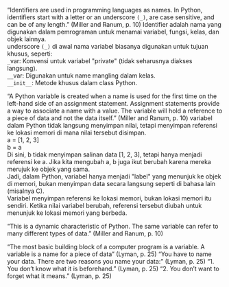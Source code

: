 “Identifiers are used in programming languages as names. In Python, identifiers start with a letter or an underscore `(_)`, are case sensitive, and can be of any length.” (Miller and Ranum, p. 10) 
Identifier adalah nama yang digunakan dalam pemrograman untuk menamai variabel, fungsi, kelas, dan objek lainnya.  
underscore `(_)` di awal nama variabel biasanya digunakan untuk tujuan khusus, seperti:  
`_`var: Konvensi untuk variabel "private" (tidak seharusnya diakses langsung).  
`__`var: Digunakan untuk name mangling dalam kelas.  
`__init__`: Metode khusus dalam class Python.

“A Python variable is created when a name is used for the first time on the left-hand side of an assignment statement. Assignment statements provide a way to associate a name with a value. The variable will hold a reference to a piece of data and not the data itself.” (Miller and Ranum, p. 10) 
variabel dalam Python tidak langsung menyimpan nilai, tetapi menyimpan referensi ke lokasi memori di mana nilai tersebut disimpan.  
a = [1, 2, 3]  
b = a  
Di sini, b tidak menyimpan salinan data [1, 2, 3], tetapi hanya menjadi referensi ke a. Jika kita mengubah a, b juga ikut berubah karena mereka merujuk ke objek yang sama.  
Jadi, dalam Python, variabel hanya menjadi "label" yang menunjuk ke objek di memori, bukan menyimpan data secara langsung seperti di bahasa lain (misalnya C).  
Variabel menyimpan referensi ke lokasi memori, bukan lokasi memori itu sendiri. Ketika nilai variabel berubah, referensi tersebut diubah untuk menunjuk ke lokasi memori yang berbeda.

“This is a dynamic characteristic of Python. The same variable can refer to many different types of data.” (Miller and Ranum, p. 10)

“The most basic building block of a computer program is a variable. A variable is a name for a piece of data” (Lyman, p. 25)
“You have to name your data. There are two reasons you name your data:” (Lyman, p. 25)
“1. You don’t know what it is beforehand.” (Lyman, p. 25)
“2. You don’t want to forget what it means.” (Lyman, p. 25)